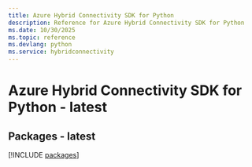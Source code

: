 ```yaml
---
title: Azure Hybrid Connectivity SDK for Python
description: Reference for Azure Hybrid Connectivity SDK for Python
ms.date: 10/30/2025
ms.topic: reference
ms.devlang: python
ms.service: hybridconnectivity
---
```

# Azure Hybrid Connectivity SDK for Python - latest
## Packages - latest
[!INCLUDE [packages](hybrid-connectivity-index.md)]